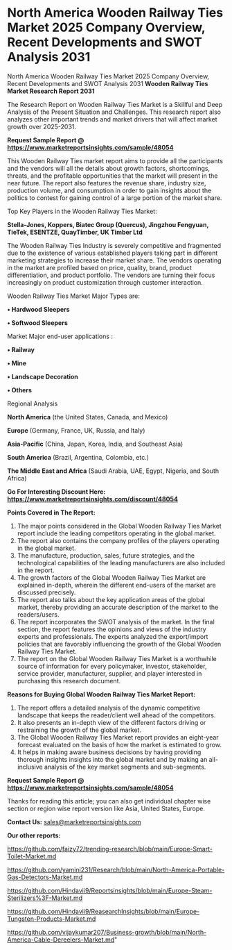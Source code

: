 # North America Wooden Railway Ties Market 2025 Company Overview, Recent Developments and SWOT Analysis 2031
North America Wooden Railway Ties Market 2025 Company Overview, Recent Developments and SWOT Analysis 2031
<strong>Wooden Railway Ties Market Research Report 2031</strong>

The Research Report on Wooden Railway Ties Market is a Skillful and Deep Analysis of the Present Situation and Challenges. This research report also analyzes other important trends and market drivers that will affect market growth over 2025-2031.

<strong>Request Sample Report @ <a href=https://www.marketreportsinsights.com/sample/48054>https://www.marketreportsinsights.com/sample/48054</a></strong>

This Wooden Railway Ties market report aims to provide all the participants and the vendors will all the details about growth factors, shortcomings, threats, and the profitable opportunities that the market will present in the near future. The report also features the revenue share, industry size, production volume, and consumption in order to gain insights about the politics to contest for gaining control of a large portion of the market share.

Top Key Players in the Wooden Railway Ties Market:

<strong>Stella-Jones, Koppers, Biatec Group (Quercus), Jingzhou Fengyuan, TieTek, ESENTZE, QuayTimber, UK Timber Ltd</strong>

The Wooden Railway Ties Industry is severely competitive and fragmented due to the existence of various established players taking part in different marketing strategies to increase their market share. The vendors operating in the market are profiled based on price, quality, brand, product differentiation, and product portfolio. The vendors are turning their focus increasingly on product customization through customer interaction.

Wooden Railway Ties Market Major Types are:

<strong>•  Hardwood Sleepers

•  Softwood Sleepers</strong>

Market Major end-user applications :

<strong>•  Railway

•  Mine

•  Landscape Decoration

•  Others</strong>

Regional Analysis

</u><strong><b>North America</b></strong> (the United States, Canada, and Mexico)

<strong><b>Europe </b></strong>(Germany, France, UK, Russia, and Italy)

<strong><b>Asia-Pacific</b></strong> (China, Japan, Korea, India, and Southeast Asia)

<strong><b>South America</b></strong> (Brazil, Argentina, Colombia, etc.)

<strong><b>The Middle East and Africa</b></strong> (Saudi Arabia, UAE, Egypt, Nigeria, and South Africa)

<strong>Go For Interesting Discount Here: <a href=https://www.marketreportsinsights.com/discount/48054>https://www.marketreportsinsights.com/discount/48054</a></strong>

<strong>Points Covered in The Report:</strong>
<ol>
  <li>The major points considered in the Global Wooden Railway Ties Market report include the leading competitors operating in the global market.</li>
  <li>The report also contains the company profiles of the players operating in the global market.</li>
  <li>The manufacture, production, sales, future strategies, and the technological capabilities of the leading manufacturers are also included in the report.</li>
  <li>The growth factors of the Global Wooden Railway Ties Market are explained in-depth, wherein the different end-users of the market are discussed precisely.</li>
  <li>The report also talks about the key application areas of the global market, thereby providing an accurate description of the market to the readers/users.</li>
  <li>The report incorporates the SWOT analysis of the market. In the final section, the report features the opinions and views of the industry experts and professionals. The experts analyzed the export/import policies that are favorably influencing the growth of the Global Wooden Railway Ties Market.</li>
  <li>The report on the Global Wooden Railway Ties Market is a worthwhile source of information for every policymaker, investor, stakeholder, service provider, manufacturer, supplier, and player interested in purchasing this research document.</li>
</ol>
<strong>Reasons for Buying Global Wooden Railway Ties Market Report:</strong>

<ol>
  <li>The report offers a detailed analysis of the dynamic competitive landscape that keeps the reader/client well ahead of the competitors.</li>
  <li>It also presents an in-depth view of the different factors driving or restraining the growth of the global market.</li>
  <li>The Global Wooden Railway Ties Market report provides an eight-year forecast evaluated on the basis of how the market is estimated to grow.</li>
  <li>It helps in making aware business decisions by having providing thorough insights insights into the global market and by making an all-inclusive analysis of the key market segments and sub-segments.</li>
</ol>
<strong>Request Sample Report @ <a href=https://www.marketreportsinsights.com/sample/48054>https://www.marketreportsinsights.com/sample/48054</a></strong>


Thanks for reading this article; you can also get individual chapter wise section or region wise report version like Asia, United States, Europe.

<strong>Contact Us:</strong>
sales@marketreportsinsights.com

<strong>Our other reports:</strong>

<a href=https://github.com/faizy72/trending-research/blob/main/Europe-Smart-Toilet-Market.md>https://github.com/faizy72/trending-research/blob/main/Europe-Smart-Toilet-Market.md</a>

<a href=https://github.com/yamini231/Research/blob/main/North-America-Portable-Gas-Detectors-Market.md>https://github.com/yamini231/Research/blob/main/North-America-Portable-Gas-Detectors-Market.md</a>

<a href=https://github.com/Hindavii9/Reportsinsights/blob/main/Europe-Steam-Sterilizers%3F-Market.md>https://github.com/Hindavii9/Reportsinsights/blob/main/Europe-Steam-Sterilizers%3F-Market.md</a>

<a href=https://github.com/Hindavii9/ReasearchInsights/blob/main/Europe-Tungsten-Products-Market.md>https://github.com/Hindavii9/ReasearchInsights/blob/main/Europe-Tungsten-Products-Market.md</a>

<a href=https://github.com/vijaykumar207/Business-growth/blob/main/North-America-Cable-Dereelers-Market.md>https://github.com/vijaykumar207/Business-growth/blob/main/North-America-Cable-Dereelers-Market.md</a>"
